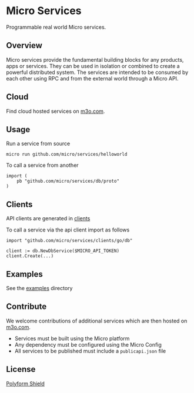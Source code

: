 # Micro Services

Programmable real world Micro services.

## Overview

Micro services provide the fundamental building blocks for any products, apps or services. They can be used in isolation 
or combined to create a powerful distributed system. The services are intended to be consumed by each other using RPC 
and from the external world through a Micro API.

## Cloud

Find cloud hosted services on [m3o.com](https://m3o.com).

## Usage

Run a service from source

```
micro run github.com/micro/services/helloworld
```

To call a service from another

```
import (
    pb "github.com/micro/services/db/proto"
)
```

## Clients

API clients are generated in [clients](https://github.com/micro/services/tree/master/clients)

To call a service via the api client import as follows

```
import "github.com/micro/services/clients/go/db"

client := db.NewDbService($MICRO_API_TOKEN)
client.Create(...)
```

## Examples

See the [examples](https://github.com/micro/services/tree/master/examples) directory

## Contribute

We welcome contributions of additional services which are then hosted on [m3o.com](https://m3o.com).

- Services must be built using the Micro platform
- Any dependency must be configured using the Micro Config
- All services to be published must include a `publicapi.json` file

## License

[Polyform Shield](https://polyformproject.org/licenses/shield/1.0.0/)
